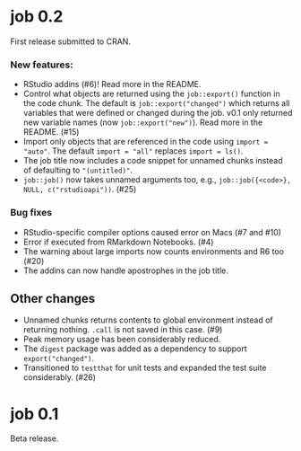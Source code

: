 # job 0.2
First release submitted to CRAN.

### New features:

 * RStudio addins (#6)! Read more in the README.
 * Control what objects are returned using the `job::export()` function in the code chunk. The default is `job::export("changed")` which returns all variables that were defined or changed during the job. v0.1 only returned new variable names (now `job::export("new")`). Read more in the README. (#15)
 * Import only objects that are referenced in the code using `import = "auto"`. The default `import = "all"` replaces `import = ls()`.
 * The job title now includes a code snippet for unnamed chunks instead of defaulting to `"(untitled)"`.
 * `job::job()` now takes unnamed arguments too, e.g., `job::job({<code>}, NULL, c("rstudioapi"))`. (#25)


### Bug fixes

 * RStudio-specific compiler options caused error on Macs (#7 and #10)
 * Error if executed from RMarkdown Notebooks. (#4)
 * The warning about large imports now counts environments and R6 too (#20)
 * The addins can now handle apostrophes in the job title.


## Other changes

 * Unnamed chunks returns contents to global environment instead of returning nothing. `.call` is not saved in this case. (#9)
 * Peak memory usage has been considerably reduced.
 * The `digest` package was added as a dependency to support `export("changed")`.
 * Transitioned to `testthat` for unit tests and expanded the test suite considerably. (#26)



# job 0.1
Beta release.

